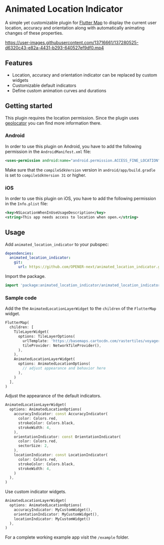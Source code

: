 # Animated Location Indicator

A simple yet customizable plugin for [Flutter Map](https://github.com/fleaflet/flutter_map) to display the current user location, accuracy and orientation along with automatically animating changes of these properties.

https://user-images.githubusercontent.com/13716661/137280525-d6320c43-e82a-4431-b293-640527ef9df0.mp4

## Features

- Location, accuracy and orientation indicator can be replaced by custom widgets
- Customizable default indicators
- Define custom animation curves and durations

## Getting started

This plugin requires the location permission. Since the plugin uses [geolocator](https://pub.dev/packages/geolocator) you can find more information there.

### Android

In order to use this plugin on Android, you have to add the following permission in the `AndroidManifest.xml` file:
```xml
<uses-permission android:name="android.permission.ACCESS_FINE_LOCATION" />
```

Make sure that the `compileSdkVersion` version in `android/app/build.gradle` is set to `compileSdkVersion 31` or higher.

### iOS

In order to use this plugin on iOS, you have to add the following permission in the `Info.plist` file:

```xml
<key>NSLocationWhenInUseUsageDescription</key>
<string>This app needs access to location when open.</string>
```

## Usage

Add `animated_location_indicator` to your pubspec:

```yml
dependencies:
  animated_location_indicator:
    git:
      url: https://github.com/OPENER-next/animated_location_indicator.git
```

Import the package.

```dart
import 'package:animated_location_indicator/animated_location_indicator.dart';
```

### Sample code

Add the the `AnimatedLocationLayerWidget` to the `children` of the `FlutterMap` widget.

```dart
FlutterMap(
  children: [
    TileLayerWidget(
      options: TileLayerOptions(
        urlTemplate: 'https://basemaps.cartocdn.com/rastertiles/voyager/{z}/{x}/{y}.png',
        tileProvider: NetworkTileProvider(),
      ),
    ),
    AnimatedLocationLayerWidget(
      options: AnimatedLocationOptions(
        // adjust appearance and behavior here
      ),
    )
  ],
)
```

Adjust the appearance of the default indicators.

```dart
AnimatedLocationLayerWidget(
  options: AnimatedLocationOptions(
    accuracyIndicator: const AccuracyIndicator(
      color: Colors.red,
      strokeColor: Colors.black,
      strokeWidth: 4,
    ),
    orientationIndicator: const OrientationIndicator(
      color: Colors.red,
      sectorSize: 2,
    ),
    locationIndicator: const LocationIndicator(
      color: Colors.red,
      strokeColor: Colors.black,
      strokeWidth: 4,
    )
  ),
)
```

Use custom indicator widgets.

```dart
AnimatedLocationLayerWidget(
  options: AnimatedLocationOptions(
    accuracyIndicator: MyCustomWidget(),
    orientationIndicator: MyCustomWidget(),
    locationIndicator: MyCustomWidget()
  ),
)
```

For a complete working example app visit the `/example` folder.